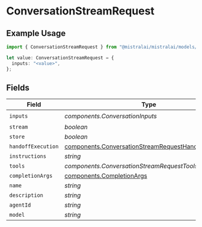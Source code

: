 # ConversationStreamRequest

## Example Usage

```typescript
import { ConversationStreamRequest } from "@mistralai/mistralai/models/components";

let value: ConversationStreamRequest = {
  inputs: "<value>",
};
```

## Fields

| Field                                                                                                                        | Type                                                                                                                         | Required                                                                                                                     | Description                                                                                                                  |
| ---------------------------------------------------------------------------------------------------------------------------- | ---------------------------------------------------------------------------------------------------------------------------- | ---------------------------------------------------------------------------------------------------------------------------- | ---------------------------------------------------------------------------------------------------------------------------- |
| `inputs`                                                                                                                     | *components.ConversationInputs*                                                                                              | :heavy_check_mark:                                                                                                           | N/A                                                                                                                          |
| `stream`                                                                                                                     | *boolean*                                                                                                                    | :heavy_minus_sign:                                                                                                           | N/A                                                                                                                          |
| `store`                                                                                                                      | *boolean*                                                                                                                    | :heavy_minus_sign:                                                                                                           | N/A                                                                                                                          |
| `handoffExecution`                                                                                                           | [components.ConversationStreamRequestHandoffExecution](../../models/components/conversationstreamrequesthandoffexecution.md) | :heavy_minus_sign:                                                                                                           | N/A                                                                                                                          |
| `instructions`                                                                                                               | *string*                                                                                                                     | :heavy_minus_sign:                                                                                                           | N/A                                                                                                                          |
| `tools`                                                                                                                      | *components.ConversationStreamRequestTools*[]                                                                                | :heavy_minus_sign:                                                                                                           | N/A                                                                                                                          |
| `completionArgs`                                                                                                             | [components.CompletionArgs](../../models/components/completionargs.md)                                                       | :heavy_minus_sign:                                                                                                           | N/A                                                                                                                          |
| `name`                                                                                                                       | *string*                                                                                                                     | :heavy_minus_sign:                                                                                                           | N/A                                                                                                                          |
| `description`                                                                                                                | *string*                                                                                                                     | :heavy_minus_sign:                                                                                                           | N/A                                                                                                                          |
| `agentId`                                                                                                                    | *string*                                                                                                                     | :heavy_minus_sign:                                                                                                           | N/A                                                                                                                          |
| `model`                                                                                                                      | *string*                                                                                                                     | :heavy_minus_sign:                                                                                                           | N/A                                                                                                                          |